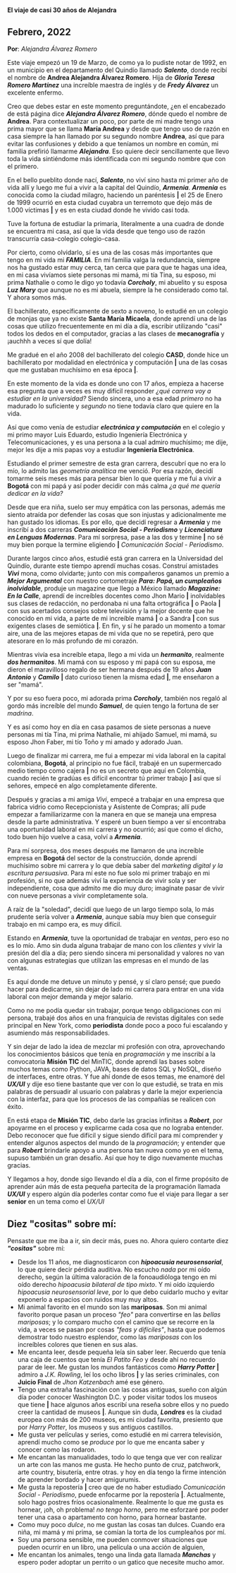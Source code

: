 #### El viaje de casi 30 años de Alejandra
## Febrero, 2022

**Por**: *Alejandra Álvarez Romero*

Este viaje empezó un 19 de Marzo, de como ya lo pudiste notar de 1992, en un municipio en el departamento del Quindío llamado ***Salento***, donde recibí el nombre de **Andrea Alejandra Álvarez Romero**. Hija de ***Gloria Teresa Romero Martínez*** una increíble maestra de inglés y de ***Fredy Álvarez*** un excelente enfermo.

Creo que debes estar en este momento preguntándote, ¿en el encabezado de está página dice ***Alejandra Álvarez Romero***, dónde quedo el nombre de **Andrea**.  Para contextualizar un poco, por parte de mi madre tengo una prima mayor que se llama **María Andrea** y desde que tengo uso de razón en casa siempre la han llamado por su segundo nombre **Andrea**, así que para evitar las confusiones y debido a que teníamos un nombre en común, mi familia prefirió llamarme ***Alejandra***. Eso quiere decir sencillamente que llevo toda la vida sintiéndome más identificada con mi segundo nombre que con el primero.

En el bello pueblito donde nací, ***Salento***, no viví sino hasta mi primer año de vida allí y luego me fui a vivir a la capital del Quindío, ***Armenia***. ***Armenia*** es conocida como la ciudad milagro, haciendo un paréntesis **|** el 25 de Enero de 1999 ocurrió en esta ciudad cuyabra un terremoto que dejo más de 1.000 víctimas **|** y es en esta ciudad donde he vivido casi toda.

Tuve la fortuna de estudiar la primaria, literalmente a una cuadra de donde se encuentra mi casa, así que la vida desde que tengo uso de razón transcurría casa-colegio colegio-casa.

Por cierto, como olvidarlo, sí es una de las cosas más importantes que tengo en mi vida  mi ***FAMILIA***. En mi familia valga la redundancia, siempre nos ha gustado estar muy cerca, tan cerca que para que te hagas una idea, en mi casa vivíamos siete personas mi mamá, mi tía Tina, su esposo, mi prima Nathalie o como le digo yo todavía ***Corcholy***, mi abuelito y su esposa ***Luz Mary*** que aunque no es mi abuela, siempre la he considerado como tal. Y ahora somos más.

El bachillerato, específicamente de sexto a noveno, lo estudié en un colegio de monjas que ya no existe **Santa María Micaela**, donde aprendí una de las cosas que utilizo frecuentemente en mi día a día, escribir utilizando "casi" todos los dedos en el computador, gracias a las clases de **mecanografía** y ¡auchhh a veces sí que dolía!

Me gradué en el año 2008 del bachillerato del colegio **CASD**, donde hice un bachillerato por modalidad en electrónica y computación **|** una de las cosas que me gustaban muchísimo en esa época **|**.

En este momento de la vida es donde uno con 17 años, empieza a hacerse esa pregunta que a veces es muy difícil responder *¿qué carrera voy a estudiar en la universidad?* Siendo sincera, uno a esa edad *primero* no ha madurado lo suficiente y *segundo* no tiene todavía claro que quiere en la vida.

Así que como venía de estudiar ***electrónica y computación*** en el colegio y mi primo mayor Luis Eduardo, estudio Ingeniería Electrónica y Telecomunicaciones, y es una persona a la cual admiro muchísimo; me dije, mejor les dije a mis papas voy a estudiar **Ingeniería Electrónica**.

Estudiando el primer semestre de esta gran carrera, descubrí que no era lo mío, lo admito las *geometría analítica* me venció. Por esa razón, decidí tomarme seis meses más para pensar bien lo que quería y me fui a vivir a **Bogotá** con mi papá y así poder decidir con más calma *¿a qué me quería dedicar en la vida?*

Desde que era niña, suelo ser muy empática con las personas, además me siento atraída por defender las cosas que son injustas y adicionalmente me han gustado los idiomas. Es por ello, que decidí regresar a ***Armenia*** y me inscribí a dos carreras ***Comunicación Social - Periodismo*** y ***Licenciatura en Lenguas Modernas***. Para mí sorpresa, pase a las dos y termine **|** no sé muy bien porque la termine eligiendo **|** *Comunicación Social - Periodismo*.

Durante largos cinco años, estudié está gran carrera en la Universidad del Quindío, durante este tiempo aprendí muchas cosas. Construí amistades ***Vivi*** mona, como olvidarte; junto con mis compañeros ganamos un premio a ***Mejor Argumental*** con nuestro cortometraje ***Para: Papá, un cumpleaños inolvidable***, produje un magazine que llego a México llamado ***Magazine: En la Calle***, aprendí de increíbles docentes como Jhon Mario **|** inolvidables sus clases de redacción, no perdonaba ni una falta ortográfica **|** o Paola **|** con sus acertados consejos sobre televisión y la mejor docente que he conocido en mi vida, a parte de mi increíble mamá **|** o a Sandra **|** con sus exigentes clases de semiótica **|**. En fin, y sí he parado un momento a tomar aire, una de las mejores etapas de mi vida que no se repetirá, pero que atesorare en lo más profundo de mi corazón.

Mientras vivía esa increíble etapa, llego a mi vida un ***hermanito***, realmente ***dos hermanitos***. Mi mamá con su esposo y mi papá con su esposa, me dieron el maravilloso regalo de ser hermana después de 19 años ***Juan Antonio*** y ***Camilo*** **|** dato curioso tienen la misma edad **|**, me enseñaron a ser "mamá".

Y por su eso fuera poco, mi adorada prima ***Corcholy***, también nos regaló al gordo más increíble del mundo ***Samuel***, de quien tengo la fortuna de ser *madrina*.

Y es así como hoy en día en casa pasamos de siete personas a nueve personas mi tía Tina, mi prima Nathalie, mi ahijado Samuel, mi mamá, su esposo Jhon Faber, mi tío Toño y mi amado y adorado Juan.

Luego de finalizar mi carrera, me fui a empezar mi vida laboral en la capital colombiana, **Bogotá**, al principio no fue fácil, trabajé en un supermercado medio tiempo como cajera **|** no es un secreto que aquí en Colombia, cuando recién te gradúas es difícil encontrar tú primer trabajo **|** así que sí señores, empecé en algo completamente diferente.

Después y gracias a mi amiga *Vivi*, empecé a trabajar en una empresa que fabrica vidrio como Recepcionista y Asistente de Compras; allí pude empezar a familiarizarme con la manera en que se maneja una empresa desde la parte administrativa. Y esperé un buen tiempo a ver sí encontraba una oportunidad laboral en mi carrera y no ocurrió; así que como el dicho, todo buen hijo vuelve a casa, volví a ***Armenia***. 

Para mí sorpresa, dos meses después me llamaron de una increíble empresa en **Bogotá** del sector de la construcción, donde aprendí muchísimo sobre mi carrera y lo que debía saber del *marketing digital y la escritura persuasiva*. Para mí este no fue solo mi primer trabajo en mi profesión, si no que además viví la experiencia de vivir sola y ser independiente, cosa que admito me dio muy duro; imagínate pasar de vivir con nueve personas a vivir completamente sola.

A raíz de la "soledad", decidí que luego de un largo tiempo sola, lo más prudente sería volver a ***Armenia***, aunque sabía muy bien que conseguir trabajo en mi campo era, es muy difícil.

Estando en ***Armenia***, tuve la oportunidad de trabajar en *ventas*, pero eso no es lo mío. Amo sin duda alguna trabajar de mano con los *clientes* y vivir la presión del día a día; pero siendo sincera mi personalidad y valores no van con algunas estrategias que utilizan las empresas en el mundo de las ventas.

Es aquí donde me detuve un minuto y pensé, y sí claro pensé; que puedo hacer para dedicarme, sin dejar de lado mi carrera para entrar en una vida laboral con mejor demanda y mejor salario. 

Como no me podía quedar sin trabajar, porque tengo obligaciones con mi persona, trabajé dos años en una franquicia de revistas digitales con sede principal en New York, como **periodista** donde poco a poco fui escalando y asumiendo más responsabilidades.

Y sin dejar de lado la idea de mezclar mi profesión con otra, aprovechando los conocimientos básicos que tenía en *programación* y me inscribí a la convocatoria **Misión TIC** del MinTIC, donde aprendí las bases sobre muchos temas como Python, JAVA, bases de datos SQL y NoSQL, diseño de interfaces, entre otras. Y fue ahí donde de esos temas, me enamoré del ***UX/UI*** y dije eso tiene bastante que ver con lo que estudié, se trata en mis palabras de persuadir al usuario con palabras y darle la mejor experiencia con la interfaz, para que los procesos de las compañías se realicen con éxito.

En está etapa de **Misión TIC**, debo darle las gracias infinitas a ***Robert***, por apoyarme en el proceso y explicarme cada cosa que no lograba entender. Debo reconocer que fue difícil y sigue siendo difícil para mí comprender y entender algunos aspectos del mundo de la *programación*; y entender que para ***Robert*** brindarle apoyo a una persona tan nueva como yo en el tema, supuso también un gran desafío. Así que hoy te digo nuevamente muchas gracias.

Y llegamos a hoy, donde sigo llevando el día a día, con el firme propósito de aprender aún más de esta pequeña partecita de la programación llamada ***UX/UI*** y espero algún día poderles contar como fue el viaje para llegar a ser **senior** en un tema como el *UX/UI*

## Diez "cositas" sobre mí:
Pensaste que me iba a ir, sin decir más, pues no. Ahora quiero contarte diez ***"cositas"*** sobre mí:

 - Desde los 11 años, me diagnosticaron con ***hipoacusia neurosensorial***, lo que quiere decir pérdida auditiva. No escucho *nada* por mi oído derecho, según la última valoración de la fonoaudióloga tengo en mi oído derecho *hipoacusia bilateral de tipo mixto*. Y mi oído izquierdo *hipoacusia neurosensorial leve*, por lo que debo cuidarlo mucho y evitar exponerlo a espacios con ruidos muy muy altos.
 - Mi animal favorito en el mundo son las **mariposas**. Son mi animal favorito porque pasan un proceso *"feo"* para convertirse en las *bellas mariposas*; y lo comparo mucho con el camino que se recorre en la vida, a veces se pasan por cosas *"feas y difíciles"*, hasta que podemos demostrar todo nuestro esplendor, como las *mariposas* con los increíbles colores que tienen en sus alas.
 - Me encanta leer, desde pequeña leía sin saber leer. Recuerdo que tenía una caja de cuentos que tenía *El Patito Feo* y desde ahí no recuerdo parar de leer. Me gustan los mundos fantásticos como ***Harry Potter*** **|** admiro a *J.K. Rowling*, leí los ocho libros **|** y las series criminales, con **Juicio Final** de *Jhon Katzenbach* amé ese género.
 - Tengo una extraña fascinación con las cosas antiguas, sueño con algún día poder conocer Washington D.C. y poder visitar todos los museos que tiene **|** hace algunos años escribí una reseña sobre ellos y no puedo creer la cantidad de museos **|**. Aunque sin duda, ***Londres*** es la ciudad europea con más de 200 museos, es mi ciudad favorita, presiento que por *Harry Potter*, los museos y sus antiguos castillos.
 - Me gusta ver películas y series, como estudié en mi carrera televisión, aprendí mucho como se *produce* por lo que me encanta saber y conocer como las rodaron.
 - Me encantan las manualidades, todo lo que tenga que ver con realizar un arte con las manos me gusta. He hecho punto de cruz, patchwork, arte country, bisutería, entre otras. y hoy en día tengo la firme intención de aprender bordado y hacer amigurumis.
 - Me gusta la repostería **|** creo que de no haber estudiado *Comunicación Social - Periodismo*, puede enfocarme por la repostería **|**. Actualmente, solo hago postres fríos ocasionalmente. Realmente lo que me gusta es hornear, ¡oh, oh problema! *no tengo horno*, pero me esforzaré por poder tener una casa o apartamento con horno, para hornear bastante.
 - Como muy poco *dulce*, no me gustan las cosas tan dulces. Cuando era niña, mi mamá y mi prima, se comían la torta de los cumpleaños por mí.
 - Soy una persona sensible, me pueden conmover situaciones que pueden ocurrir en un libro, una película o una acción de alguien,
 - Me encantan los animales, tengo una linda gata llamada ***Manchas*** y espero poder adoptar un perrito o un gatico que necesite mucho amor.

